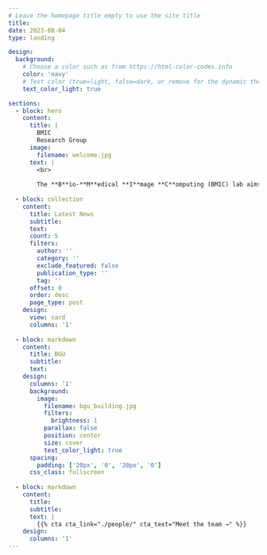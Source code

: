 ```yaml
---
# Leave the homepage title empty to use the site title
title:
date: 2023-08-04
type: landing

design:
  background:
    # Choose a color such as from https://html-color-codes.info
    color: 'navy'
    # Text color (true=light, false=dark, or remove for the dynamic theme color).
    text_color_light: true

sections:
  - block: hero
    content:
      title: |
        BMIC
        Research Group
      image:
        filename: welcome.jpg
      text: |
        <br>
        
        The **B**io-**M**edical **I**mage **C**omputing (BMIC) lab aims to research. The lab is lead by Prof. Tammy Riklin Raviv
  
  - block: collection
    content:
      title: Latest News
      subtitle:
      text:
      count: 5
      filters:
        author: ''
        category: ''
        exclude_featured: false
        publication_type: ''
        tag: ''
      offset: 0
      order: desc
      page_type: post
    design:
      view: card
      columns: '1'
  
  - block: markdown
    content:
      title: BGU
      subtitle: 
      text:
    design:
      columns: '1'
      background:
        image: 
          filename: bgu_building.jpg
          filters:
            brightness: 1
          parallax: false
          position: center
          size: cover
          text_color_light: true
      spacing:
        padding: ['20px', '0', '20px', '0']
      css_class: fullscreen
  
  - block: markdown
    content:
      title:
      subtitle:
      text: |
        {{% cta cta_link="./people/" cta_text="Meet the team →" %}}
    design:
      columns: '1'
---
```

